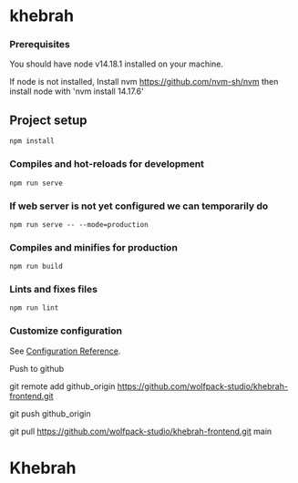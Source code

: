 # khebrah

### Prerequisites
You should have node v14.18.1 installed on your machine. 

If node is not installed, Install nvm https://github.com/nvm-sh/nvm
then install node with 'nvm install 14.17.6'


## Project setup

```
npm install
```

### Compiles and hot-reloads for development

```
npm run serve
```

### If web server is not yet configured we can temporarily do 
```npm run serve -- --mode=production```



### Compiles and minifies for production

```
npm run build
```

### Lints and fixes files

```
npm run lint
```

### Customize configuration

See [Configuration Reference](https://cli.vuejs.org/config/).

Push to github

git remote add github_origin https://github.com/wolfpack-studio/khebrah-frontend.git

git push github_origin

git pull https://github.com/wolfpack-studio/khebrah-frontend.git main
# Khebrah
